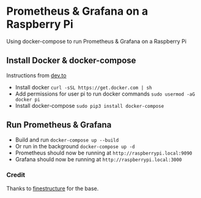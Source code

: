 # Prometheus &amp; Grafana on a Raspberry Pi
Using docker-compose to run Prometheus &amp; Grafana on a Raspberry Pi

## Install Docker & docker-compose

Instructions from [dev.to](https://dev.to/rohansawant/installing-docker-and-docker-compose-on-the-raspberry-pi-in-5-simple-steps-3mgl)

* Install docker `curl -sSL https://get.docker.com | sh`
* Add permissions for user pi to run docker commands `sudo usermod -aG docker pi`
* Install docker-compose `sudo pip3 install docker-compose`

## Run Prometheus & Grafana

* Build and run `docker-compose up --build`
* Or run in the background `docker-compose up -d`
* Prometheus should now be running at `http://raspberrypi.local:9090`
* Grafana should now be running at `http://raspberrypi.local:3000`

### Credit
Thanks to [finestructure](https://github.com/finestructure/blogpost-prometheus) for the base.

